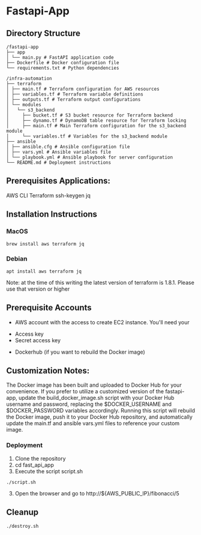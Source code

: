 # Fastapi-App

## Directory Structure
```
/fastapi-app
├── app
│ └── main.py # FastAPI application code
├── Dockerfile # Docker configuration file
└── requirements.txt # Python dependencies

/infra-automation
├── terraform
│ ├── main.tf # Terraform configuration for AWS resources
│ ├── variables.tf # Terraform variable definitions
│ ├── outputs.tf # Terraform output configurations
│ └── modules
│   └── s3_backend
│     ├── bucket.tf # S3 bucket resource for Terraform backend
│     ├── dynamo.tf # DynamoDB table resource for Terraform locking
│     ├── main.tf # Main Terraform configuration for the s3_backend module
│     └── variables.tf # Variables for the s3_backend module
├── ansible
│ ├── ansible.cfg # Ansible configuration file
│ ├── vars.yml # Ansible variables file
│ └── playbook.yml # Ansible playbook for server configuration
└── README.md # Deployment instructions

```

## Prerequisites Applications:
AWS CLI
Terraform
ssh-keygen
jq

## Installation Instructions
### MacOS
```
brew install aws terraform jq
```
### Debian
```
apt install aws terraform jq
```

Note: at the time of this writing the latest version of terraform is 1.8.1.  Please use that version or higher

## Prerequisite Accounts
* AWS account with the access to create EC2 instance.
You'll need your
- Access key
- Secret access key

* Dockerhub (if you want to rebuild the Docker image)


## Customization Notes:
The Docker image has been built and uploaded to Docker Hub for your convenience. If you prefer to utilize a customized version of the fastapi-app, update the build_docker_image.sh script with your Docker Hub username and password, replacing the $DOCKER_USERNAME and $DOCKER_PASSWORD variables accordingly. Running this script will rebuild the Docker image, push it to your Docker Hub repository, and automatically update the main.tf and ansible vars.yml files to reference your custom image.


### Deployment
1. Clone the repository
2. cd fast_api_app
3. Execute the script script.sh
```
./script.sh
```

3. Open the browser and go to http://${AWS_PUBLIC_IP}/fibonacci/5


## Cleanup
```
./destroy.sh
```
